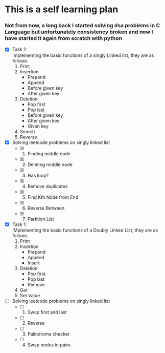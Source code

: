 # This is a self learning plan 
### Not from now, a long back I started solving dsa problems in C Language but unfortunately consistency broken and now I have started it again from scratch with python
- [x] Task 1:<br>
    Implementing the basic functions of a singly Linked list, they are as follows
    1. Print
    2. Insertion
        - Prepend
        - Append
        - Before given key
        - After given key
    3. Deletion
        - Pop first
        - Pop last
        - Before given key
        - After given key
        - Given key
    4. Search
    5. Reverse
- [x]  Solving leetcode problems on singly linked list
    - [x] 1. Finding middle node
    - [x] 2. Deleting middle node
    - [x] 3. Has loop?
    - [x] 4. Remove duplicates
    - [x] 5. Find Kth Node from End
    - [x] 6. Reverse Between
    - [x] 7. Partition List
- [x] Task 1:<br>
    IMplementing the basic functions of a Doubly Linked List, they are as follows
    1. Print
    2. Insertion
       - Prepend
       - Append
       - Insert
    3. Deletion
       - Pop first
       - Pop last
       - Remove
    4. Get
    5. Set Value
- [ ]  Solving leetcode problems on singly linked list
    - [ ] 1. Swap first and last
    - [ ] 2. Reverse
    - [ ] 3. Palindrome checker
    - [ ] 4. Swap nodes in pairs
